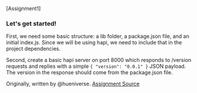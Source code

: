 [Assignment1]

### Let's get started!

First, we need some basic structure: a lib folder, a package.json file, and an initial index.js. 
Since we will be using hapi, we need to include that in the project dependencies.

Second, create a basic hapi server on port 8000 which responds to /version requests and replies with a simple `{ "version": "0.0.1" }` JSON payload. 
The version in the response should come from the package.json file.



Originally, written by @hueniverse.
[Assignment Source](https://github.com/hapijs/university/issues/1)
